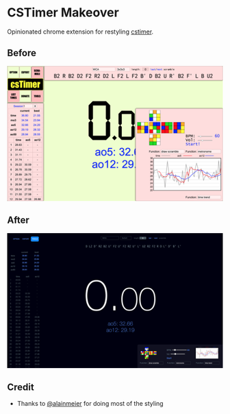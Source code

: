 # CSTimer Makeover

Opinionated chrome extension for restyling [cstimer](https://cstimer.net).

## Before

[![Before](img/before.png)](https://raw.githubusercontent.com/backus/cstimer-makeover/master/img/before.png)

## After

[![After](img/after.png)](https://raw.githubusercontent.com/backus/cstimer-makeover/master/img/after.png)

## Credit

* Thanks to [@alainmeier](https://github.com/alainmeier) for doing most of the styling
